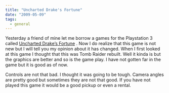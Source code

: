 ```yaml
---
title: "Uncharted Drake's Fortune"
date: "2009-05-09"
tags:
  - general
---
```


Yesterday a friend of mine let me borrow a games for the Playstation 3 called [Uncharted Drake’s Fortune](https://www.us.playstation.com/uncharted/) . Now I do realize that this game is not new but I will tell you my opinion about it has changed. When I first looked at this game I thought that this was Tomb Raider rebuilt. Well it kinda is but the graphics are better and so is the game play. I have not gotten far in the game but it is good as of now.

Controls are not that bad. I thought it was going to be tough. Camera angles are pretty good but sometimes they are not that good. If you have not played this game it would be a good pickup or even a rental.
